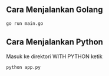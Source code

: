 ## Cara Menjalankan Golang
```bash
go run main.go
```

## Cara Menjalankan Python
Masuk ke direktori WITH PYTHON
ketik
```bash
python app.py
```